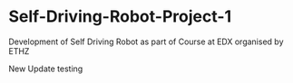 # Self-Driving-Robot-Project-1
Development of Self Driving Robot as part of Course at EDX organised by ETHZ

New Update testing
